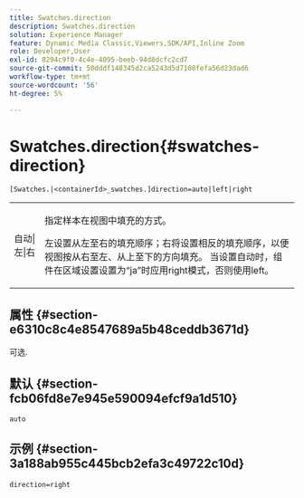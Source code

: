 ```yaml
---
title: Swatches.direction
description: Swatches.direction
solution: Experience Manager
feature: Dynamic Media Classic,Viewers,SDK/API,Inline Zoom
role: Developer,User
exl-id: 8294c9f0-4c4e-4095-beeb-94d8dcfc2cd7
source-git-commit: 50dddf148345d2ca5243d5d7108fefa56d23dad6
workflow-type: tm+mt
source-wordcount: '56'
ht-degree: 5%

---
```


# Swatches.direction{#swatches-direction}

`[Swatches.|<containerId>_swatches.]direction=auto|left|right`

<table id="table_8DA8AC17A6FB4EC09DC9384B812D841C"> 
 <tbody> 
  <tr> 
   <td colname="col1"> <p> <span class="codeph">自动|左|右</span> </p> </td> 
   <td colname="col2"> <p> 指定样本在视图中填充的方式。 </p> <p> <span class="codeph">左</span>设置从左至右的填充顺序；<span class="codeph">右</span>将设置相反的填充顺序，以便视图按从右至左、从上至下的方向填充。 当设置<span class="codeph">自动</span>时，组件在区域设置设置为<span class="codeph">“ja”</span>时应用right模式，否则使用left。 </p> </td> 
  </tr> 
 </tbody> 
</table>

## 属性 {#section-e6310c8c4e8547689a5b48ceddb3671d}

可选.

## 默认 {#section-fcb06fd8e7e945e590094efcf9a1d510}

`auto`

## 示例 {#section-3a188ab955c445bcb2efa3c49722c10d}

`direction=right`
